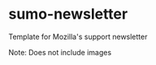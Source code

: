 sumo-newsletter
===============

Template for Mozilla's support newsletter

Note: Does not include images
